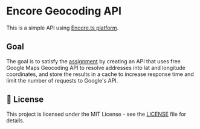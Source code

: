 # Encore Geocoding API

This is a simple API using [Encore.ts platform](https://github.com/encoredev/encore).

## Goal

The goal is to satisfy the [assignment](docs/assignment.md) by creating an API that uses free Google Maps Geocoding API to resolve addresses into lat and longitude coordinates, and store the results in a cache to increase response time and limit the number of requests to Google's API.

## 📄 License

This project is licensed under the MIT License - see the [LICENSE](LICENSE) file for details.
